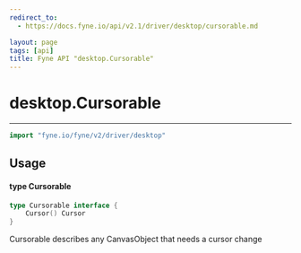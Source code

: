 ```yaml
---
redirect_to:
  - https://docs.fyne.io/api/v2.1/driver/desktop/cursorable.md

layout: page
tags: [api]
title: Fyne API "desktop.Cursorable"
---
```



# desktop.Cursorable
---
```go
import "fyne.io/fyne/v2/driver/desktop"
```

## Usage

#### type Cursorable

```go
type Cursorable interface {
	Cursor() Cursor
}
```

Cursorable describes any CanvasObject that needs a cursor change
